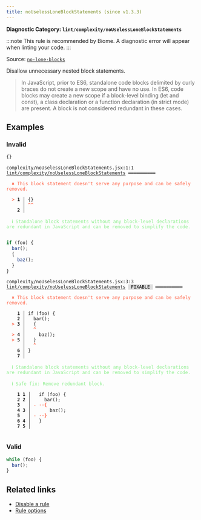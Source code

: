 ```yaml
---
title: noUselessLoneBlockStatements (since v1.3.3)
---
```


**Diagnostic Category: `lint/complexity/noUselessLoneBlockStatements`**

:::note
This rule is recommended by Biome. A diagnostic error will appear when linting your code.
:::

Source: <a href="https://eslint.org/docs/latest/rules/no-lone-blocks" target="_blank"><code>no-lone-blocks</code></a>

Disallow unnecessary nested block statements.

>In JavaScript, prior to ES6, standalone code blocks delimited by curly braces do not create a new scope and have no use.
In ES6, code blocks may create a new scope if a block-level binding (let and const), a class declaration or a function declaration (in strict mode) are present. A block is not considered redundant in these cases.


## Examples

### Invalid

```jsx
{}
```

<pre class="language-text"><code class="language-text">complexity/noUselessLoneBlockStatements.jsx:1:1 <a href="https://biomejs.dev/linter/rules/no-useless-lone-block-statements">lint/complexity/noUselessLoneBlockStatements</a> ━━━━━━━━━━

<strong><span style="color: Tomato;">  </span></strong><strong><span style="color: Tomato;">✖</span></strong> <span style="color: Tomato;">This block statement doesn't serve any purpose and can be safely removed.</span>
  
<strong><span style="color: Tomato;">  </span></strong><strong><span style="color: Tomato;">&gt;</span></strong> <strong>1 │ </strong>{}
   <strong>   │ </strong><strong><span style="color: Tomato;">^</span></strong><strong><span style="color: Tomato;">^</span></strong>
    <strong>2 │ </strong>
  
<strong><span style="color: lightgreen;">  </span></strong><strong><span style="color: lightgreen;">ℹ</span></strong> <span style="color: lightgreen;">Standalone block statements without any block-level declarations are redundant in JavaScript and can be removed to simplify the code.</span>
  
</code></pre>

```jsx
if (foo) {
  bar();
  {
    baz();
  }
}
```

<pre class="language-text"><code class="language-text">complexity/noUselessLoneBlockStatements.jsx:3:3 <a href="https://biomejs.dev/linter/rules/no-useless-lone-block-statements">lint/complexity/noUselessLoneBlockStatements</a> <span style="color: #000; background-color: #ddd;"> FIXABLE </span> ━━━━━━━━━━

<strong><span style="color: Tomato;">  </span></strong><strong><span style="color: Tomato;">✖</span></strong> <span style="color: Tomato;">This block statement doesn't serve any purpose and can be safely removed.</span>
  
    <strong>1 │ </strong>if (foo) {
    <strong>2 │ </strong>  bar();
<strong><span style="color: Tomato;">  </span></strong><strong><span style="color: Tomato;">&gt;</span></strong> <strong>3 │ </strong>  {
   <strong>   │ </strong>  <strong><span style="color: Tomato;">^</span></strong>
<strong><span style="color: Tomato;">  </span></strong><strong><span style="color: Tomato;">&gt;</span></strong> <strong>4 │ </strong>    baz();
<strong><span style="color: Tomato;">  </span></strong><strong><span style="color: Tomato;">&gt;</span></strong> <strong>5 │ </strong>  }
   <strong>   │ </strong>  <strong><span style="color: Tomato;">^</span></strong>
    <strong>6 │ </strong>}
    <strong>7 │ </strong>
  
<strong><span style="color: lightgreen;">  </span></strong><strong><span style="color: lightgreen;">ℹ</span></strong> <span style="color: lightgreen;">Standalone block statements without any block-level declarations are redundant in JavaScript and can be removed to simplify the code.</span>
  
<strong><span style="color: lightgreen;">  </span></strong><strong><span style="color: lightgreen;">ℹ</span></strong> <span style="color: lightgreen;">Safe fix</span><span style="color: lightgreen;">: </span><span style="color: lightgreen;">Remove redundant block.</span>
  
    <strong>1</strong> <strong>1</strong><strong> │ </strong>  if (foo) {
    <strong>2</strong> <strong>2</strong><strong> │ </strong>    bar();
    <strong>3</strong>  <strong> │ </strong><span style="color: Tomato;">-</span> <span style="color: Tomato;"><span style="opacity: 0.8;"><strong>·</strong></span></span><span style="color: Tomato;"><span style="opacity: 0.8;"><strong>·</strong></span></span><span style="color: Tomato;"><strong>{</strong></span>
    <strong>4</strong> <strong>3</strong><strong> │ </strong>      baz();
    <strong>5</strong>  <strong> │ </strong><span style="color: Tomato;">-</span> <span style="color: Tomato;"><span style="opacity: 0.8;"><strong>·</strong></span></span><span style="color: Tomato;"><span style="opacity: 0.8;"><strong>·</strong></span></span><span style="color: Tomato;"><strong>}</strong></span>
    <strong>6</strong> <strong>4</strong><strong> │ </strong>  }
    <strong>7</strong> <strong>5</strong><strong> │ </strong>  
  
</code></pre>

### Valid

```jsx
while (foo) {
  bar();
}
```

## Related links

- [Disable a rule](/linter/#disable-a-lint-rule)
- [Rule options](/linter/#rule-options)
